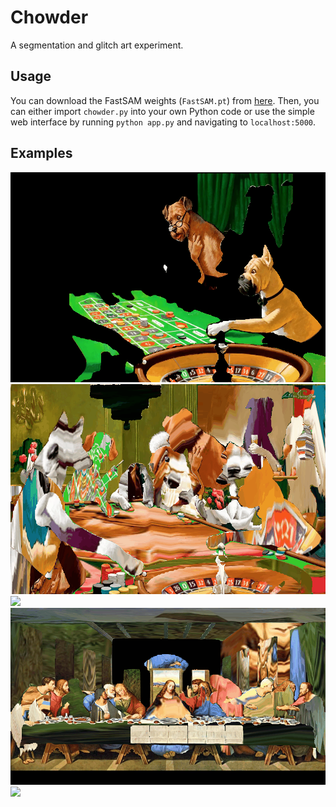 # Chowder
A segmentation and glitch art experiment.

## Usage
You can download the FastSAM weights (`FastSAM.pt`) from [here](https://drive.google.com/file/d/1m1sjY4ihXBU1fZXdQ-Xdj-mDltW-2Rqv/view).
Then, you can either import `chowder.py` into your own Python code or use the simple web interface by running `python app.py` and navigating to `localhost:5000`.

## Examples
![](<examples/dogreveal.jpeg>)
![](<examples/pokerdogs.jpeg>)
![](<examples/orangutanscramble.jpeg>)
![](<examples/last_supper.jpeg>)
![](<examples/supper2.jpeg>)